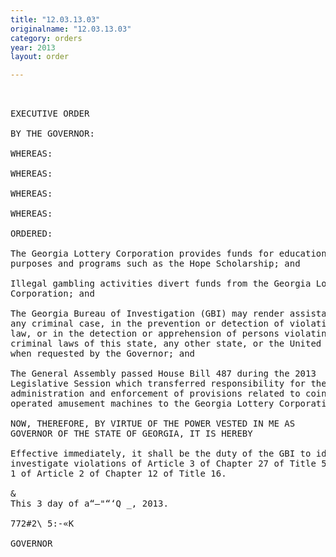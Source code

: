 ```yaml
---
title: "12.03.13.03"
originalname: "12.03.13.03"
category: orders
year: 2013
layout: order

---
```

<pre>
 

EXECUTIVE ORDER

BY THE GOVERNOR:

WHEREAS:

WHEREAS:

WHEREAS:

WHEREAS:

ORDERED:

The Georgia Lottery Corporation provides funds for educational
purposes and programs such as the Hope Scholarship; and

Illegal gambling activities divert funds from the Georgia Lottery
Corporation; and

The Georgia Bureau of Investigation (GBI) may render assistance in
any criminal case, in the prevention or detection of violations of
law, or in the detection or apprehension of persons violating the
criminal laws of this state, any other state, or the United States
when requested by the Governor; and

The General Assembly passed House Bill 487 during the 2013
Legislative Session which transferred responsibility for the
administration and enforcement of provisions related to coin
operated amusement machines to the Georgia Lottery Corporation.

NOW, THEREFORE, BY VIRTUE OF THE POWER VESTED IN ME AS
GOVERNOR OF THE STATE OF GEORGIA, IT IS HEREBY

Effective immediately, it shall be the duty of the GBI to identify and
investigate violations of Article 3 of Chapter 27 of Title 50 and Part
1 of Article 2 of Chapter 12 of Title 16.

&
This 3 day of a“—"“‘Q _, 2013.

772#2\ 5:-«K

GOVERNOR

</pre>
